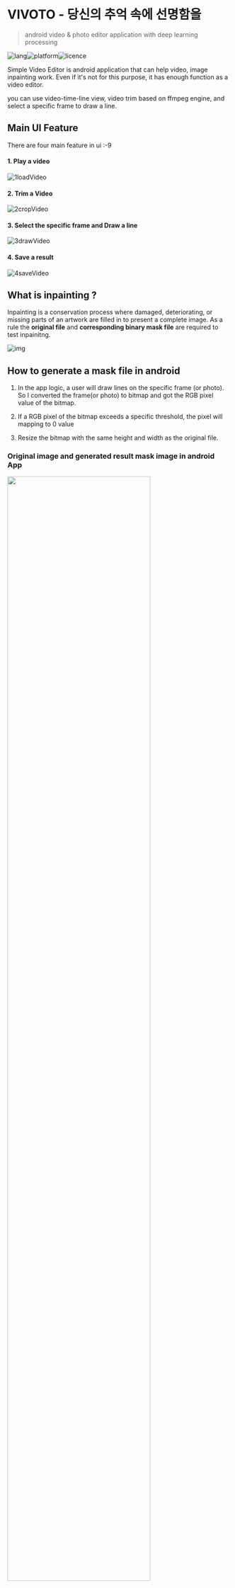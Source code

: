# VIVOTO - 당신의 추억 속에 선명함을
> android video & photo editor application with deep learning processing 

![lang](https://img.shields.io/github/languages/top/jsh-me/android-video-editor)![platform](https://img.shields.io/badge/platform-android-yellowgreen)![licence](https://img.shields.io/github/license/jsh-me/android-video-editor)



Simple Video Editor is android application that can help video, image inpainting work. Even if it's not for this purpose, it has enough function as a video editor. 

you can use video-time-line view, video trim based on ffmpeg engine, and select a specific frame to draw a line.



## Main UI Feature

There are four main feature in ui :-9

#### 1. Play a video

![1loadVideo](https://user-images.githubusercontent.com/39688690/82647357-0c3f9900-9c51-11ea-87d3-95fe55b67b05.gif)



#### 2. Trim a Video

![2cropVideo](https://user-images.githubusercontent.com/39688690/82647496-3f822800-9c51-11ea-8a79-4c5aee0e92de.gif)



#### 3. Select the specific frame and Draw a line

![3drawVideo](https://user-images.githubusercontent.com/39688690/82647547-532d8e80-9c51-11ea-82bc-c4810ecf30f9.gif)



#### 4. Save a result

![4saveVideo](https://user-images.githubusercontent.com/39688690/82647652-7d7f4c00-9c51-11ea-8724-8973a5b4db3c.gif)





## What is inpainting ?

Inpainting is a conservation process where damaged, deteriorating, or missing parts of an artwork are filled in to present a complete image. As a rule the **original file** and **corresponding binary mask file** are required to test inpainitng.

![img](https://miro.medium.com/max/978/1*s2bG37m-8g4sqioUC3T76w.png)



## How to generate a mask file in android

1. In the app logic, a user will draw lines on the specific frame (or photo). So I converted the frame(or photo) to bitmap and got the RGB pixel value of the bitmap.
2. If a RGB pixel of the bitmap exceeds a specific threshold, the pixel will mapping  to 0 value

3. Resize the bitmap with the same height and width as the original file.





### Original image and generated result mask image in android App

<img src="https://user-images.githubusercontent.com/39688690/82655327-f9cb5c80-9c5c-11ea-9215-6367014d5fdd.gif" width="80%">



#### Result: 

<img src="https://user-images.githubusercontent.com/39688690/82655031-8b869a00-9c5c-11ea-80bd-299288f10f8a.png" width="48%">  <img src="https://user-images.githubusercontent.com/39688690/82655208-ca1c5480-9c5c-11ea-937d-c9d317247330.png" width="48%">





## FAQ

feel free to contact me if you have and questions.

Email: ppm_it@naver.com



## License

Licensed under the Apache License, Version 2.0 (the "License"); you may not use this file except in compliance with the License. You may obtain a copy of the License at

http://www.apache.org/licenses/LICENSE-2.0

Unless required by applicable law or agreed to in writing, software distributed under the License is distributed on an "AS IS" BASIS, WITHOUT WARRANTIES OR CONDITIONS OF ANY KIND, either express or implied. See the License for the specific language governing permissions and limitations under the License.
